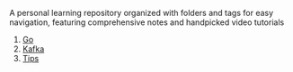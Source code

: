 
A personal learning repository organized with folders and tags for easy navigation, featuring comprehensive notes and handpicked video tutorials

1. [Go](go/go.md)
2. [Kafka](kafka/kafka-basics.md)
3. [Tips](tips.md)
